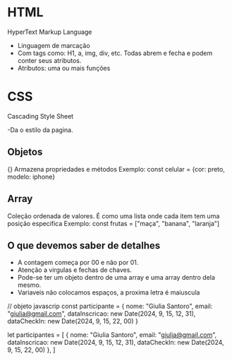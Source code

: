 # HTML 
HyperText Markup Language

- Linguagem de marcação
- Com tags como: H1, a, img, div, etc. Todas abrem e fecha e podem conter seus atributos.
- Atributos: uma ou mais funções

# CSS
Cascading Style Sheet

-Da o estilo da pagina.

## Objetos
{} Armazena propriedades e métodos
Exemplo: const celular = {cor: preto, modelo: iphone}

## Array 
Coleção ordenada de valores. É como uma lista onde cada item tem uma posição especifica
Exemplo: const frutas = ["maça", "banana", "laranja"]

## O que devemos saber de detalhes
- A contagem começa por 00 e não por 01.
- Atenção a virgulas e fechas de chaves.
- Pode-se ter um objeto dentro de uma array e uma array dentro dela mesmo.
- Variaveis não colocamos espaços, a proxima letra é maiuscula




// objeto javascrip
const participante = {
  nome: "Giulia Santoro",
  email: "giulia@gmail.com",
  dataInscricao: new Date(2024, 9, 15, 12, 31),
  dataCheckIn: new Date(2024, 9, 15, 22, 00)
}

let participantes = [
  {
    nome: "Giulia Santoro",
    email: "giulia@gmail.com",
    dataInscricao: new Date(2024, 9, 15, 12, 31),
    dataCheckIn: new Date(2024, 9, 15, 22, 00)
  },
]
